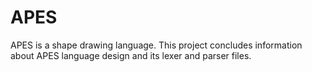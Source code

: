 # APES
APES is a shape drawing language. This project concludes information about APES language design and its lexer and parser files.
